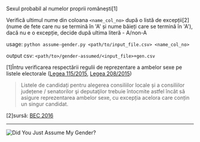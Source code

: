 Sexul probabil al numelor proprii românești[1]

Verifică ultimul nume din coloana `<name_col_no>` după o listă de excepții[2] (nume de fete care nu se termină în 'A' și nume băieți care se termină în 'A'), dacă nu e o excepție, decide după ultima literă - A/non-A 

usage: `python assume-gender.py <path/to/input_file.csv> <name_col_no>`

output csv: `<path/to>/gender-assumed/<input_file>+gen.csv`

[1]Întru verificarea respectării regulii de reprezentare a ambelor sexe pe listele electorale ([Legea 115/2015](http://legislatie.just.ro/Public/DetaliiDocument/168136#id_artA49), [Legea 208/2015](http://legislatie.just.ro/Public/DetaliiDocument/170037#id_artA489_bdy))

> Listele de candidați pentru alegerea consiliilor locale și a consiliilor județene / senatorilor şi deputaţilor trebuie întocmite astfel încât să asigure reprezentarea ambelor sexe, cu excepția acelora care conțin un singur candidat. 

[2]sursă: [BEC 2016](http://2016bec.ro/candidati/index.html) 

---

![Did You Just Assume My Gender?](https://i.kym-cdn.com/photos/images/original/001/182/645/379.jpg)